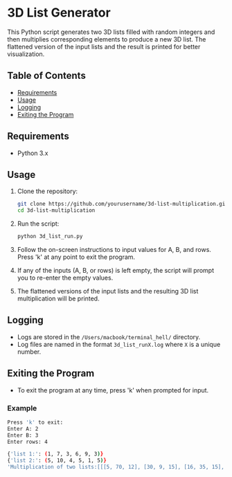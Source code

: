 # 3D List Generator

This Python script generates two 3D lists filled with random integers and then multiplies corresponding elements to produce a new 3D list. The flattened version of the input lists and the result is printed for better visualization.

## Table of Contents
- [Requirements](#requirements)
- [Usage](#usage)
- [Logging](#logging)
- [Exiting the Program](#exiting-the-program)

## Requirements
- Python 3.x

## Usage
1. Clone the repository:

    ```bash
    git clone https://github.com/yourusername/3d-list-multiplication.git
    cd 3d-list-multiplication
    ```

2. Run the script:

    ```bash
    python 3d_list_run.py
    ```

3. Follow the on-screen instructions to input values for A, B, and rows. Press 'k' at any point to exit the program.

4. If any of the inputs (A, B, or rows) is left empty, the script will prompt you to re-enter the empty values.

5. The flattened versions of the input lists and the resulting 3D list multiplication will be printed.

## Logging
- Logs are stored in the `/Users/macbook/terminal_hell/` directory.
- Log files are named in the format `3d_list_runX.log` where `X` is a unique number.

## Exiting the Program
- To exit the program at any time, press 'k' when prompted for input.

### Example
```bash
Press 'k' to exit:
Enter A: 2
Enter B: 3
Enter rows: 4

{'list 1:': (1, 7, 3, 6, 9, 3)}
{'list 2:': (5, 10, 4, 5, 1, 5)}
'Multiplication of two lists:[[[5, 70, 12], [30, 9, 15], [16, 35, 15], [5, 1, 25]]]'

